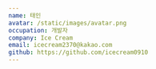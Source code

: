```yaml
---
name: 태인
avatar: /static/images/avatar.png
occupation: 개발자
company: Ice Cream
email: icecream2370@kakao.com
github: https://github.com/icecream0910
---
```

